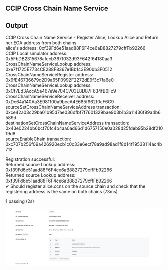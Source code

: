 ## CCIP Cross Chain Name Service

## Output


  CCIP Cross Chain Name Service - Register Alice, Lookup Alice and Return her EOA address from both chains\
alice's address:  0xf39Fd6e51aad88F6F4ce6aB8827279cffFb92266\
CCIP Local simulator address:  0x5FbDB2315678afecb367f032d93F642f64180aa3\
CrossChainNameServiceLookup address:  0xe7f1725E7734CE288F8367e1Bb143E90bb3F0512\
CrossChainNameServiceRegister address:  0x9fE46736679d2D9a65F0992F2272dE9f3c7fa6e0\
CrossChainNameServiceLookup address:  0xCf7Ed3AccA5a467e9e704C703E8D87F634fB0Fc9\
CrossChainNameServiceReceiver address:  0xDc64a140Aa3E981100a9becA4E685f962f0cF6C9\
sourceSetCrossChainNameServiceAddress transaction:  0xce42a03c29ba01b95d7ae036dfbf7f7601329bae903b1b3a11436f89a4b6589d\
destinationSetCrossChainNameServiceAddress transaction:  0x43e0224bb6bcf70fc4b4aa0ad66d1d6757150e0a028d25fdeb95b28df21019d8\
sourceEnableChain transaction:  0xc707b256f09a426920ecb1c0c33e6ecf78a9ad98ad1f8d14f19538114ac4b712

Registration successful:\
Returned source Lookup address:  0xf39Fd6e51aad88F6F4ce6aB8827279cffFb92266\
Returned source Lookup address:  0xf39Fd6e51aad88F6F4ce6aB8827279cffFb92266\
    ✔ Should register alice.ccns on the source chain and check that the registering address is the same on both chains (73ms)


  1 passing (2s)


![alt text](https://github.com/leetebbs/ccip_bootcamp_homework/blob/main/Homework_day_3/ccip_image.PNG?raw=true)

